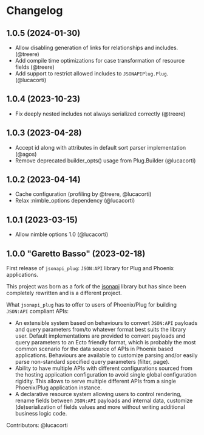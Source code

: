 # Changelog

## 1.0.5 (2024-01-30)

- Allow disabling generation of links for relationships and includes. (@treere)
- Add compile time optimizations for case transformation of resource fields (@treere)
- Add support to restrict allowed includes to `JSONAPIPlug.Plug`. (@lucacorti)

## 1.0.4 (2023-10-23)

- Fix deeply nested includes not always serialized correctly (@treere)

## 1.0.3 (2023-04-28)

- Accept id along with attributes in default sort parser implementation (@agos)
- Remove deprecated builder_opts() usage from Plug.Builder (@lucacorti)

## 1.0.2 (2023-04-14)

- Cache configuration (profiling by @treere, @lucacorti)
- Relax :nimble_options dependency (@lucacorti)

## 1.0.1 (2023-03-15)

- Allow nimble options 1.0 (@lucacorti)

## 1.0.0 "Garetto Basso" (2023-02-18)

First release of `jsonapi_plug`: `JSON:API` library for Plug and Phoenix applications.

This project was born as a fork of the [jsonapi](https://github.com/beam-community/jsonapi)
library but has since been completely rewritten and is a different project.

What `jsonapi_plug` has to offer to users of Phoenix/Plug for building `JSON:API` compliant APIs:

- An extensible system based on behaviours to convert `JSON:API` payloads and query parameters from/to whatever format best suits the library user. Default implementations are provided to convert payloads and query parameters to an Ecto friendly format, which is probably the most common scenario for the data source of APIs in Phoenix based applications. Behaviours are available to customize parsing and/or easily parse non-standard specified query parameters (filter, page).
- Ability to have multiple APIs with different configurations sourced from the hosting application configuration to avoid single global configuration rigidity. This allows to serve multiple different APIs from a single Phoenix/Plug application instance.
- A declarative resource system allowing users to control rendering, rename fields between `JSON:API` payloads and internal data, customize (de)serialization of fields values and more without writing additional business logic code.

Contributors: @lucacorti
